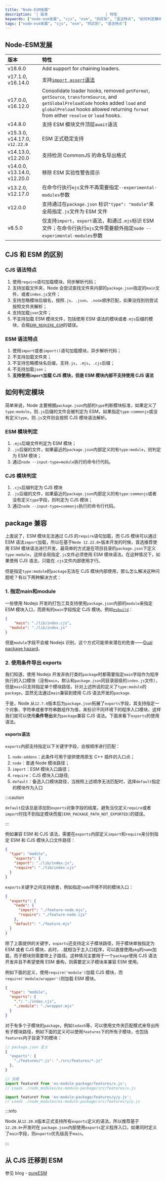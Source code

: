 ```yaml
---
title: "Node-ESM发展"
description: '| 版本                          | 特性                                                         | | :---------------------------- | :--------------------------------'
keywords: ["node-esm发展", "cjs", "esm", "的区别", "语法特点", "如何判定模块", "模块判定", "package"]
tags: ["node-esm发展", "cjs", "esm", "的区别", "语法特点"]
---
```


## Node-ESM发展

| 版本                          | 特性                                                         |
| :---------------------------- | :----------------------------------------------------------- |
| v18.6.0                       | Add support for chaining loaders.                            |
| v17.1.0, v16.14.0             | 支持[`import assert`语法](https://github.com/tc39/proposal-import-assertions) |
| v17.0.0, v16.12.0             | Consolidate loader hooks, removed `getFormat`, `getSource`, `transformSource`, and `getGlobalPreloadCode` hooks added `load` and `globalPreload` hooks allowed returning `format` from either `resolve` or `load` hooks. |
| v14.8.0                       | 支持 ESM 模块文件顶层`await`语法                             |
| v15.3.0, v14.17.0, `v12.22.0` | ESM 正式稳定支持                                             |
| v14.13.0, v12.20.0            | 支持检测 CommonJS 的命名导出格式                             |
| v14.0.0, v13.14.0, v12.20.0   | 移除 ESM 实验性警告提示                                      |
| v13.2.0, v12.17.0             | 在命令行执行`mjs`文件不再需要指定`--experimental-modules`参数 |
| v12.0.0                       | 支持通过在`package.json` 标识`"type": "module"`来全局指定`.js`文件为 ESM 文件 |
| v8.5.0                        | 仅支持`import`，`export`语法，和通过`.mjs`标识 ESM 文件；在命令行执行`mjs`文件需要额外指定`node --experimental-modules`参数 |

## CJS 和 ESM 的区别

### CJS 语法特点

1. 使用`require`语句加载模块，同步解析代码；
2. 支持加载文件夹，Node 会尝试查找文件夹内部的`package.json`指定的`main`文件，或者`index.js`文件；
3. 支持忽略模块后缀名，按照`.js`、`.json`、`.node`顺序匹配，如果没找到则尝试按照文件夹解析；
4. 支持加载`json`文件；
5. 不支持加载 ESM 模块文件，包括使用 ESM 语法的模块或者`.mjs`后缀的模块，会报[`ERR_REQUIRE_ESM`](https://nodejs.org/api/errors.html#err_require_esm)的错误。

### ESM 语法特点

1. 使用`import`或者`import()`语句加载模块，异步解析代码；
2. 不支持加载文件夹；
3. 不支持忽略模块名后缀，支持`.js`，`.mjs`，`.cjs`后缀；
4. 不支持加载`json`；
5. **支持使用`import`加载 CJS 模块，但是 ESM 模块内部不支持使用 CJS 语法**

## 如何判定模块

简单来说，Node 主要根据`package.json`内部的`type`判断模块标准，如果定义了`type:module`，则`.js`后缀的文件会被判定为 ESM，如果指定`type:commonjs`或没有定义`type`，则`.js`文件则会按照 CJS 模块语法解析。

### ESM 模块判定

1. `.mjs`后缀文件判定为 ESM 模块；
2. `.js`后缀的文件，如果最近的`package.json`内部定义的有`type:module`，则判定为 ESM 模块；
3. 通过`node --input-type=module`执行的命令行代码。

### CJS 模块判定

1. `.cjs`后缀判定为 CJS 模块
1. `.js`后缀的文件，如果最近的`package.json`内部定义的有`type:commonjs`或者没有定义`type`字段，则判定为 CJS 模块；
1. 通过`node --input-type=commonjs`执行的命令行代码。

## package 兼容

上面说了，ESM 模块无法通过 CJS 的`require`语句加载，而 CJS 模块可以通过 ESM 语法`import`加载，所以在基于`Node 12.22.0+`版本开发的时候，首选推荐使用 ESM 模块语法进行开发，最简单的方式是在项目目录的`package.json`下定义`type:module`，这样全局指定`.js`文件必须使用 ESM 模块语法。在这种情况下，如果使用 CJS 语法，只能在`.cjs`文件内部使用才行。

但是指定`type:module`的`package`无法在 CJS 模块内部使用，那么怎么解决这种问题呢？有以下两种解决方式：

### 1. 指定main和module

一些使用 Nodejs 开发的打包工具支持使用`package.json`内部的`module`来指定 ESM 模块入口，而原有的`main`字段指定 CJS 模块。例如[`esbuild`](https://esbuild.github.io/api/#main-fields)：

```json
{
	"main": "./lib/index.cjs",
  "module": "./lib/index.js"
}
```

但是`module`字段不会被 Nodejs 识别，这个方式可能带来潜在的危害——[Dual package hazard](https://nodejs.org/api/packages.html#dual-package-hazard)。

### 2. 使用条件导出 exports

我们知道，使用 Nodejs 开发非执行类的`package`时都需要指定`main`字段作为程序执行的入口模块（没有`main`，默认和`package.json`同目录层级的`index.js`文件），但是`main`只支持指定单个模块路径，针对上述所说的定义了`type:module`的`package`，显然无法通过`main`兼容到使用 CJS 语法开发的`package`.

于是，Node 从`12.7.0`版本后为`package.json`拓展了`exports`字段，其支持指定一个对象、字符串或者字符串数组作为值，来标识不同环境下的程序入口模块，这样我们就可以使用**条件导出**来为`package`兼容 CJS 语法。下面来看下`exports`的使用语法。

#### exports语法

`exports`内部支持指定以下关键字字段，会按顺序进行匹配：

1. `node-addons`：此条件可用于提供使用原生 C++ 插件的入口点；
1. `node`：普通 Node 模块路径；
1. `import`：ESM 模块入口路径；
1. `require`：CJS 模块入口路径;
1. `default`：备选入口模块路径，当按照上述顺序无法匹配时，选择`default`指定的模块作为入口

:::caution

`default`应该总是添加到`exports`对象字段的结尾，避免当仅定义`require`或者`import`时找不到指定模块而报`[ERR_PACKAGE_PATH_NOT_EXPORTED]`的错误。

:::

例如兼容 ESM 和 CJS 语法，需要在`exports`内部定义`import`和`require`来分别指定 ESM 和 CJS 模块入口文件路径：

```json
{
  "type": "module",
	"exports": {
    "import": "./lib/index.js",
    "require": "./lib/index.cjs"
  }
}
```

`exports`关键字之间支持嵌套，例如指定`node`环境不同的模块入口：

```json
{
  "exports": {
    "node": {
      "import": "./feature-node.mjs",
      "require": "./feature-node.cjs"
    },
    "default": "./feature.mjs"
  }
}
```

除了上面提供的关键字，`exports`还支持定义子模块路径，将子模块单独指定为 ESM 或者 CJS 模块，此时，`.`就相当于主入口程序，可以直接使用`pkg`的`name`加载，而子模块则需要带上子路径。这种情况主要用于一个`package`使用 CJS 语法开发并且不希望使用 ESM 重构，则需要定义子模块来兼容 ESM 使用。

例如下面的定义，使用`require('module')`加载 CJS 模块，而`require('module/wrapper')`则加载 ESM 模块。

```json
{
  "type": "module",
  "exports": {
    ".": "./index.cjs",
    "./module": "./wrapper.mjs"
  }
}
```

对于有多个子模块的`package`，例如`lodash`等，可以使用文件夹匹配模式来导出所有子模块路径，例如下面的定义可以使用`features`下的所有子模块，也包括`features`内子目录下的模块：

```js
// package.json 定义
{
  "exports": {
    "./features/*.js": "./src/features/*.js"
  },
}

// 加载
import featureX from 'es-module-package/features/x.js';
// Loads ./node_modules/es-module-package/src/features/x.js

import featureY from 'es-module-package/features/y/y.js';
// Loads ./node_modules/es-module-package/src/features/y/y.js
```

:::info

Node 从`12.20.0`版本正式支持所有`exports`定义的语法，所以推荐基于`12.20.0+`开发时在 `package.json`内部使用`exports`定义程序入口，如果同时定义了`main`字段，则`exports`优先级高于`main`。

:::



## 从 CJS 迁移到 ESM

参见 blog - [pureESM](https://icodex.me/pureesm/)
